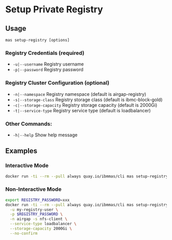 Setup Private Registry
===============================================================================

Usage
-------------------------------------------------------------------------------
`mas setup-registry [options]`

### Registry Credentials (required)
- `-u|--username` Registry username
- `-p|--password` Registry password

### Registry Cluster Configuration (optional)
- `-n|--namespace` Registry namespace (default is airgap-registry)
- `-s|--storage-class` Registry storage class (default is ibmc-block-gold)
- `-c|--storage-capacity` Registry storage capacity (default is 2000Gi)
- `-t|--service-type` Registry service type (default is loadbalancer)

### Other Commands:
- `-h|--help` Show help message

Examples
-------------------------------------------------------------------------------

### Interactive Mode
```bash
docker run -ti --rm --pull always quay.io/ibmmas/cli mas setup-registry
```

### Non-Interactive Mode
```bash
export REGISTRY_PASSWORD=xxx
docker run -ti --rm --pull always quay.io/ibmmas/cli mas setup-registry \
  -u my-registry-user \
  -p $REGISTRY_PASSWORD \
  -n airgap -s nfs-client \
  --service-type loadbalancer \
  --storage-capacity 2000Gi \
  --no-confirm
```